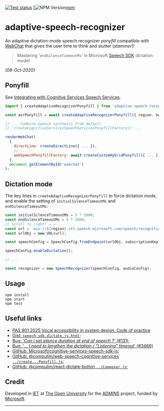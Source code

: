 [![Test status][ci-badge]][ci]
[![NPM Version][npm-badge][npm]

# adaptive-speech-recognizer

An adaptive dictation-mode speech recognizer _ponyfill_ compatible with [WebChat][] that gives the user time to think and stutter (_stammer_)!

> Mastering '`endSilenceTimeoutMs`' in Microsoft [Speech SDK][sdk] dictation mode!

_(08-Oct-2020)_

## Ponyfill

See [Integrating with Cognitive Services Speech Services][bot-speech].

```javascript
import { createAdaptiveRecognizerPonyfill } from 'adaptive-speech-recognizer';

const asrPonyfill = await createAdaptiveRecognizerPonyfill({ region, key });

// ... Combine speech synthesis from default
// 'createCognitiveServicesSpeechServicesPonyfillFactory()' ...

renderWebChat(
  {
    directLine: createDirectLine({ ... }),
    // ...
    webSpeechPonyfillFactory: await createCustomHybridPonyfill({ ... })
  },
  document.getElementById('webchat')
);
```

## Dictation mode

The key lines in `createAdaptiveRecognizerPonyfill` to force dictation mode, and enable the setting of `initialSilenceTimeoutMs` and `endSilenceTimeoutMs`:

```javascript
const initialSilenceTimeoutMs = 5 * 1000;
const endSilenceTimeoutMs = 5 * 1000;
// Scroll to right! → →
const url = `wss://${region}.stt.speech.microsoft.com/speech/recognition/dictation/cognitiveservices/v1?initialSilenceTimeoutMs=${initialSilenceTimeoutMs || ''}&endSilenceTimeoutMs=${endSilenceTimeoutMs}&`;
const urlObj = new URL(url);

const speechConfig = SpeechConfig.fromEndpoint(urlObj, subscriptionKey);

speechConfig.enableDictation();

// ...

const recognizer = new SpeechRecognizer(speechConfig, audioConfig);
```

## Usage

```
npm install
npm start
npm test
```

## Useful links

 * [PAS 901:2025 Vocal accessibility in system design. Code of practice][pas]
 * [Gist: `speech-sdk.dictate.js.html`][gist];
 * [Bug: '_Can i set silence duration at end of speech ?_' (#131)][b-131];
 * [Bug: '_... I need to lengthen the dictation / "Listening" timeout_' (#3466)][b-3466]
 * [GitHub: Microsoft/cognitive-services-speech-sdk-js][sdk];
 * [GitHub: @compulim/web-speech-cognitive-services `../create...Ponyfill.js`][comp-ponyfill];
 * [GitHub: @compulim/react-dictate-button `../Composer.js`][dict-btn-recog];

## Credit

Developed in [IET][] at [The Open University][ou] for the [ADMINS][] project, funded by [Microsoft][ms].

---
<!-- © 2020 Nick Freear. -->

[c]: https://www.open.ac.uk/copyright "Copyright © The Open University (IET)."
[ou]: http://www.open.ac.uk "The Open University"
[iet]: https://iet.open.ac.uk/ "Institute of Educational Technology, at The Open University."
[admins]: https://iet.open.ac.uk/projects/admins
  "ADMINS in IET: Assistants to the Disclosure and Management of Information about Needs and Support"
[ms]: https://microsoft.com/en-gb/ai/ai-for-accessibility-projects#:~:text=ADMINS
  "Microsoft 'AI for Accessibility' projects, including ADMINS"

[pas]: https://knowledge.bsigroup.com/products/vocal-accessibility-in-system-design-code-of-practice
  "PAS 901:2025"
[doi]: https://dx.doi.org/10.3403/30458829
  "DOI: 10.3403/30458829"
[eu]: https://www.en-standard.eu/pas-901-2025-vocal-accessibility-in-system-design-code-of-practice/

[gist]: https://gist.github.com/nfreear/f875994f45c97518cd8c42c786998c84
[b-131]: https://github.com/Azure-Samples/cognitive-services-speech-sdk/issues/131
[b-3466]: https://github.com/microsoft/BotFramework-WebChat/issues/3466
[sdk]: https://github.com/microsoft/cognitive-services-speech-sdk-js
[webchat]: https://github.com/Microsoft/BotFramework-WebChat
[bot-speech]: https://github.com/Microsoft/BotFramework-WebChat/blob/master/docs/SPEECH.md#integrating-web-chat-into-your-page

[comp-speech]: https://github.com/compulim/web-speech-cognitive-services
[comp-ponyfill]: https://github.com/compulim/web-speech-cognitive-services/blob/master/packages/component/src/SpeechServices/SpeechToText/createSpeechRecognitionPonyfill.js
[dict-btn]: https://github.com/compulim/react-dictate-button
[dict-btn-recog]: https://github.com/compulim/react-dictate-button/blob/v1.2.2/packages/component/src/Composer.js#L134

[ci]: https://github.com/nfreear/dictation/actions "Test status ~ 'Node CI'"
[ci-badge]: https://github.com/nfreear/dictation/workflows/Node%20CI/badge.svg
[npm]: https://www.npmjs.com/package/adaptive-speech-recognizer
[npm-badge]: https://img.shields.io/npm/v/adaptive-speech-recognizer
